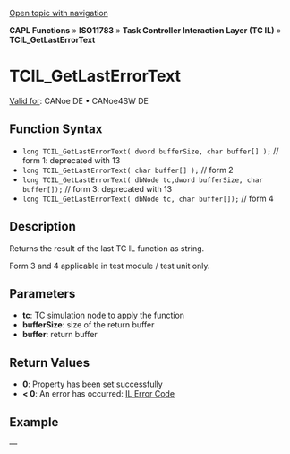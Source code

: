[Open topic with navigation](../../../../../../CANoeDEFamily.htm#Topics/CAPLFunctions/ISO11783/ISOInteractionLayerTC/Functions/CAPLfunctionIso11783TCILGetLastErrorText.md)

**CAPL Functions** » **ISO11783** » **Task Controller Interaction Layer (TC IL)** » **TCIL_GetLastErrorText**

# TCIL_GetLastErrorText

[Valid for](../../../../Shared/FeatureAvailability.md): CANoe DE • CANoe4SW DE

## Function Syntax

- `long TCIL_GetLastErrorText( dword bufferSize, char buffer[] );` // form 1: deprecated with 13
- `long TCIL_GetLastErrorText( char buffer[] );` // form 2
- `long TCIL_GetLastErrorText( dbNode tc,dword bufferSize, char buffer[]);` // form 3: deprecated with 13
- `long TCIL_GetLastErrorText( dbNode tc, char buffer[]);` // form 4

## Description

Returns the result of the last TC IL function as string.

Form 3 and 4 applicable in test module / test unit only.

## Parameters

- **tc**: TC simulation node to apply the function
- **bufferSize**: size of the return buffer
- **buffer**: return buffer

## Return Values

- **0**: Property has been set successfully
- **< 0**: An error has occurred: [IL Error Code](../../../CAPLfunctionsISOj1939ErrorCodes.md)

## Example

—
